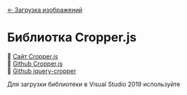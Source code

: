 [← Загрузка изображений](/README.md)  

# Библиотка Cropper.js
📘 [Сайт Cropper.js](https://fengyuanchen.github.io/cropperjs/)   
📘 [Github Cropper.js](https://github.com/fengyuanchen/cropperjs)   
📘 [Github jquery-cropper](https://github.com/fengyuanchen/jquery-cropper)   

Для загрузки библиотеки в Visual Studio 2019 используйте 
